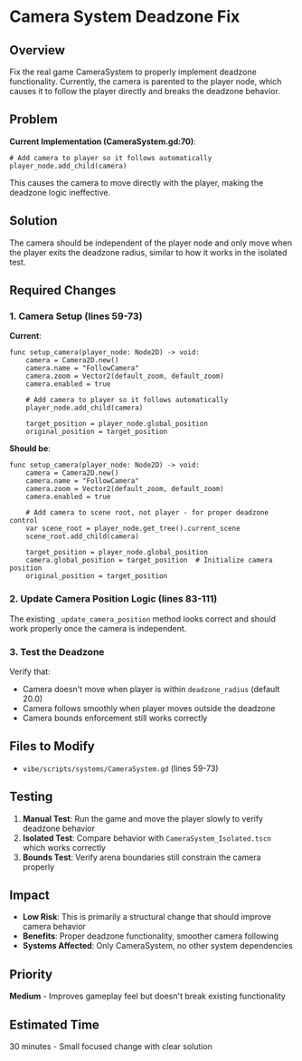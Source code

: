 # Camera System Deadzone Fix

## Overview
Fix the real game CameraSystem to properly implement deadzone functionality. Currently, the camera is parented to the player node, which causes it to follow the player directly and breaks the deadzone behavior.

## Problem
**Current Implementation (CameraSystem.gd:70)**:
```gdscript
# Add camera to player so it follows automatically
player_node.add_child(camera)
```

This causes the camera to move directly with the player, making the deadzone logic ineffective.

## Solution
The camera should be independent of the player node and only move when the player exits the deadzone radius, similar to how it works in the isolated test.

## Required Changes

### 1. Camera Setup (lines 59-73)
**Current**:
```gdscript
func setup_camera(player_node: Node2D) -> void:
    camera = Camera2D.new()
    camera.name = "FollowCamera"
    camera.zoom = Vector2(default_zoom, default_zoom)
    camera.enabled = true
    
    # Add camera to player so it follows automatically
    player_node.add_child(camera)
    
    target_position = player_node.global_position
    original_position = target_position
```

**Should be**:
```gdscript
func setup_camera(player_node: Node2D) -> void:
    camera = Camera2D.new()
    camera.name = "FollowCamera"
    camera.zoom = Vector2(default_zoom, default_zoom)
    camera.enabled = true
    
    # Add camera to scene root, not player - for proper deadzone control
    var scene_root = player_node.get_tree().current_scene
    scene_root.add_child(camera)
    
    target_position = player_node.global_position
    camera.global_position = target_position  # Initialize camera position
    original_position = target_position
```

### 2. Update Camera Position Logic (lines 83-111)
The existing `_update_camera_position` method looks correct and should work properly once the camera is independent.

### 3. Test the Deadzone
Verify that:
- Camera doesn't move when player is within `deadzone_radius` (default 20.0)
- Camera follows smoothly when player moves outside the deadzone
- Camera bounds enforcement still works correctly

## Files to Modify
- `vibe/scripts/systems/CameraSystem.gd` (lines 59-73)

## Testing
1. **Manual Test**: Run the game and move the player slowly to verify deadzone behavior
2. **Isolated Test**: Compare behavior with `CameraSystem_Isolated.tscn` which works correctly
3. **Bounds Test**: Verify arena boundaries still constrain the camera properly

## Impact
- **Low Risk**: This is primarily a structural change that should improve camera behavior
- **Benefits**: Proper deadzone functionality, smoother camera following
- **Systems Affected**: Only CameraSystem, no other system dependencies

## Priority
**Medium** - Improves gameplay feel but doesn't break existing functionality

## Estimated Time
30 minutes - Small focused change with clear solution